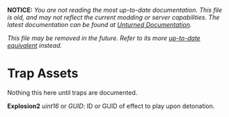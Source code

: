 **NOTICE:** *You are not reading the most up-to-date documentation. This file is old, and may not reflect the current modding or server capabilities. The latest documentation can be found at [Unturned Documentation](https://docs.smartlydressedgames.com/).*

*This file may be removed in the future. Refer to its more [up-to-date equivalent](https://docs.smartlydressedgames.com/en/stable/assets/item-asset/trap-asset.html) instead.*

Trap Assets
===========

Nothing this here until traps are documented.

**Explosion2** *uint16* or *GUID*: ID or GUID of effect to play upon detonation.
